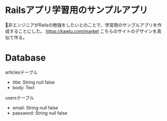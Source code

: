 # Railsアプリ学習用のサンプルアプリ
非エンジニアがRailsの勉強をしたいとのことで、学習用のサンプルアプリを作成することにした。
https://kawlu.com/market
こちらのサイトのデザインを真似て作る。

# Database
articlesテーブル
- title: String null false
- body: Text

usersテーブル
- email: String null false
- password: String null false
